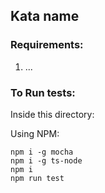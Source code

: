 ## Kata name

### Requirements:

1. ...


### To Run tests:

Inside this directory:

Using NPM:
```
npm i -g mocha
npm i -g ts-node
npm i
npm run test
```


